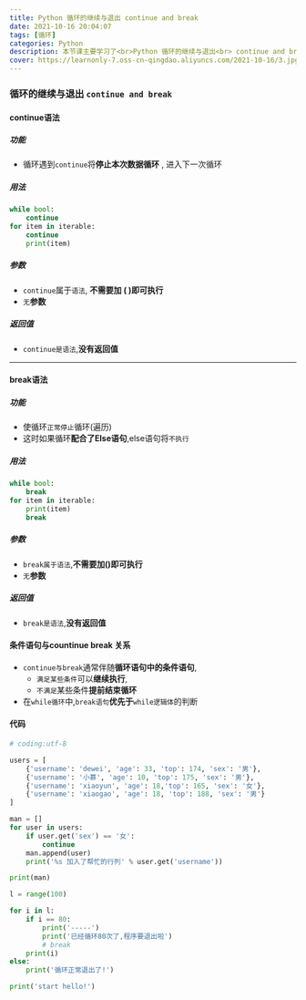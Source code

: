 ```yaml
---
title: Python 循环的继续与退出 continue and break
date: 2021-10-16 20:04:07
tags: [循环]
categories: Python
description: 本节课主要学习了<br>Python 循环的继续与退出<br> continue and break
cover: https://learnonly-7.oss-cn-qingdao.aliyuncs.com/2021-10-16/3.jpg
---
```


### 循环的继续与退出 `continue and break`

#### continue语法

##### 功能

- 循环遇到`continue`将**停止本次数据循环** , 进入下一次循环

##### 用法

```python
while bool:
	continue 
for item in iterable:
	continue
	print(item)
```

##### 参数

- `continue`属于`语法`, **不需要加 ( )即可执行**
- `无`**参数**

##### 返回值

- `continue是语法`,**没有返回值**

-------------------------

#### break语法

##### 功能

- 使循环`正常停止`循环(遍历)
- 这时如果循环**配合了Else语句**,else语句将`不执行`

##### 用法

```python
while bool:
	break
for item in iterable:
	print(item)
	break
```

##### 参数

- `break属于语法`,**不需要加()即可执行**
- `无`**参数**

##### 返回值

- `break是语法`,**没有返回值**

#### 条件语句与countinue break 关系

- `continue与break`通常伴随**循环语句中的条件语句**,
  - `满足某些条件`可以**继续执行**,
  - `不满足`某些条件**提前结束循环**
- 在`while循环`中,`break语句`**优先于**`while逻辑体`的判断

#### 代码

```python
# coding:utf-8

users = [
    {'username': 'dewei', 'age': 33, 'top': 174, 'sex': '男'},
    {'username': '小慕', 'age': 10, 'top': 175, 'sex': '男'},
    {'username': 'xiaoyun', 'age': 18,'top': 165, 'sex': '女'},
    {'username': 'xiaogao', 'age': 18, 'top': 188, 'sex': '男'}
]

man = []
for user in users:
    if user.get('sex') == '女':
        continue
    man.append(user)
    print('%s 加入了帮忙的行列' % user.get('username'))

print(man)

l = range(100)

for i in l:
    if i == 80:
        print('-----')
        print('已经循环80次了,程序要退出啦')
        # break
    print(i)
else:
    print('循环正常退出了!')

print('start hello!')

```
